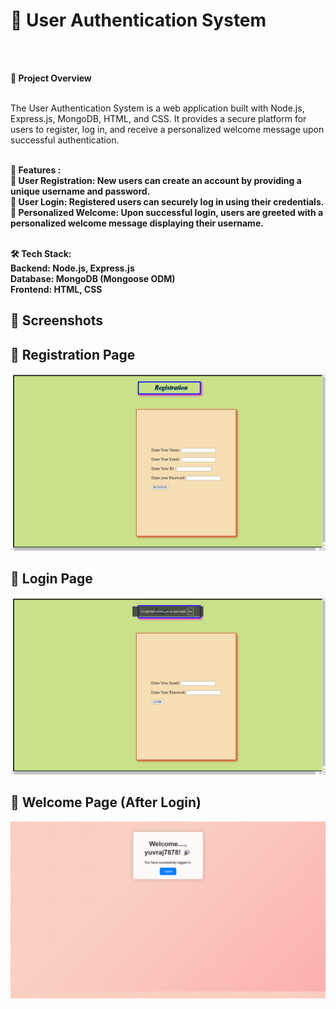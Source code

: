 <H1>🔐 User Authentication System</H1>
<BR>
<BR>

<B>📌 Project Overview</B>
<BR>
<BR>

The User Authentication System is a web application built with Node.js, Express.js, MongoDB, HTML, and CSS. It provides a secure platform for users to register, log in, and receive a personalized welcome message upon successful authentication.
<BR>

<BR>
<B>🚀 Features : <B>
<BR>
📝 User Registration: New users can create an account by providing a unique username and password.
<BR>
🔑 User Login: Registered users can securely log in using their credentials.
<BR>
👋 Personalized Welcome: Upon successful login, users are greeted with a personalized welcome message displaying their username.
<BR>
<BR>
  
🛠 Tech Stack:
<BR>
Backend: Node.js, Express.js
<BR>
Database: MongoDB (Mongoose ODM)
<BR>
Frontend: HTML, CSS

<H2>📸 Screenshots</H2>
<H2>📝 Registration Page</H2>
<img src="https://github.com/Yuvrajj07/Simple-authenticator-using-node.js/blob/main/images/%7B43BA4A00-9C88-41DA-81BA-EF33BB2AA0D1%7D.png" width="600">
<H2>🔑 Login Page</H2>
<img src="https://github.com/Yuvrajj07/Simple-authenticator-using-node.js/blob/main/images/%7B38DEC264-255F-4A73-898B-D3E7E900806E%7D.png" width="600">
<H2>👋 Welcome Page (After Login)</H2>
<img src="https://github.com/Yuvrajj07/Simple-authenticator-using-node.js/blob/main/images/%7B146CE41F-6F96-42FF-92F0-F0C1CEC1933F%7D.png" width="600">
